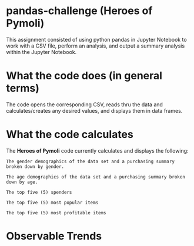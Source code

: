 # pandas-challenge (Heroes of Pymoli)
This assignment consisted of using python pandas in Jupyter Notebook to work with a CSV file, perform an analysis, and output a summary analysis within the Jupyter Notebook.  

# What the code does (in general terms)
The code opens the corresponding CSV, reads thru the data and calculates/creates any desired values, and displays them in data frames.

# What the code calculates
The **Heroes of Pymoli** code currently calculates and displays the following:

    The gender demographics of the data set and a purchasing summary broken down by gender.

    The age demographics of the data set and a purchasing summary broken down by age.
    
    The top five (5) spenders

    The top five (5) most popular items

    The top five (5) most profitable items

# Observable Trends  

    

